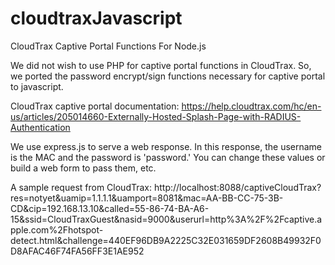 # cloudtraxJavascript
CloudTrax Captive Portal Functions For Node.js 

We did not wish to use PHP for captive portal functions in CloudTrax.  So, we ported the password encrypt/sign functions necessary for captive portal to javascript.

CloudTrax captive portal documentation: https://help.cloudtrax.com/hc/en-us/articles/205014660-Externally-Hosted-Splash-Page-with-RADIUS-Authentication

We use express.js to serve a web response.  In this response, the username is the MAC and the password is 'password.'  You can change these values or build a web form to pass them, etc.

A sample request from CloudTrax: http://localhost:8088/captiveCloudTrax?res=notyet&uamip=1.1.1.1&uamport=8081&mac=AA-BB-CC-75-3B-CD&cip=192.168.13.10&called=55-86-74-BA-A6-15&ssid=CloudTraxGuest&nasid=9000&userurl=http%3A%2F%2Fcaptive.apple.com%2Fhotspot-detect.html&challenge=440EF96DB9A2225C32E031659DF2608B49932F0D8AFAC46F74FA56FF3E1AE952

